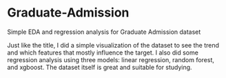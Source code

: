 # Graduate-Admission
Simple EDA and regression analysis for Graduate Admission dataset

Just like the title, I did a simple visualization of the dataset to see the trend and which features that mostly influence the target. I also did some regression analysis using three models: linear regression, random forest, and xgboost. The dataset itself is great and suitable for studying.
